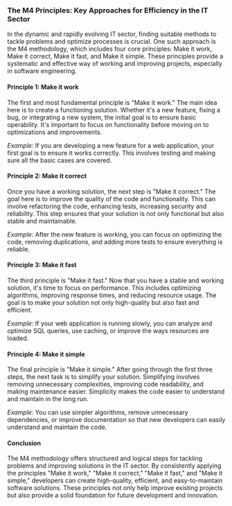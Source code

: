### The M4 Principles: Key Approaches for Efficiency in the IT Sector
In the dynamic and rapidly evolving IT sector, finding suitable methods to tackle problems and optimize processes is crucial. One such approach is the M4 methodology, which includes four core principles: Make it work, Make it correct, Make it fast, and Make it simple. These principles provide a systematic and effective way of working and improving projects, especially in software engineering.


#### Principle 1: Make it work
The first and most fundamental principle is "Make it work." The main idea here is to create a functioning solution. Whether it's a new feature, fixing a bug, or integrating a new system, the initial goal is to ensure basic operability. It's important to focus on functionality before moving on to optimizations and improvements.

*Example*: If you are developing a new feature for a web application, your first goal is to ensure it works correctly. This involves testing and making sure all the basic cases are covered.


#### Principle 2: Make it correct
Once you have a working solution, the next step is "Make it correct." The goal here is to improve the quality of the code and functionality. This can involve refactoring the code, enhancing tests, increasing security and reliability. This step ensures that your solution is not only functional but also stable and maintainable.

*Example*: After the new feature is working, you can focus on optimizing the code, removing duplications, and adding more tests to ensure everything is reliable.


#### Principle 3: Make it fast
The third principle is "Make it fast." Now that you have a stable and working solution, it's time to focus on performance. This includes optimizing algorithms, improving response times, and reducing resource usage. The goal is to make your solution not only high-quality but also fast and efficient.

*Example*: If your web application is running slowly, you can analyze and optimize SQL queries, use caching, or improve the ways resources are loaded.


#### Principle 4: Make it simple
The final principle is "Make it simple." After going through the first three steps, the next task is to simplify your solution. Simplifying involves removing unnecessary complexities, improving code readability, and making maintenance easier. Simplicity makes the code easier to understand and maintain in the long run.

*Example*: You can use simpler algorithms, remove unnecessary dependencies, or improve documentation so that new developers can easily understand and maintain the code.


#### Conclusion
The M4 methodology offers structured and logical steps for tackling problems and improving solutions in the IT sector. By consistently applying the principles "Make it work," "Make it correct," "Make it fast," and "Make it simple," developers can create high-quality, efficient, and easy-to-maintain software solutions. These principles not only help improve existing projects but also provide a solid foundation for future development and innovation.
